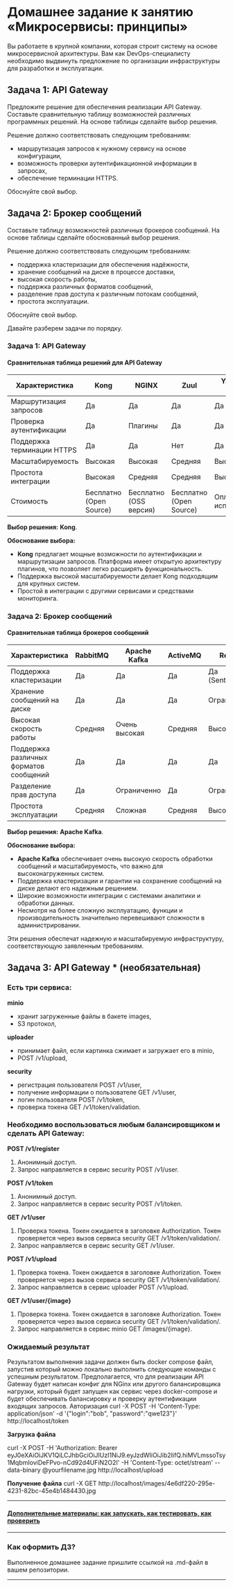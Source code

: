 
# Домашнее задание к занятию «Микросервисы: принципы»

Вы работаете в крупной компании, которая строит систему на основе микросервисной архитектуры.
Вам как DevOps-специалисту необходимо выдвинуть предложение по организации инфраструктуры для разработки и эксплуатации.

## Задача 1: API Gateway 

Предложите решение для обеспечения реализации API Gateway. Составьте сравнительную таблицу возможностей различных программных решений. На основе таблицы сделайте выбор решения.

Решение должно соответствовать следующим требованиям:
- маршрутизация запросов к нужному сервису на основе конфигурации,
- возможность проверки аутентификационной информации в запросах,
- обеспечение терминации HTTPS.

Обоснуйте свой выбор.

## Задача 2: Брокер сообщений

Составьте таблицу возможностей различных брокеров сообщений. На основе таблицы сделайте обоснованный выбор решения.

Решение должно соответствовать следующим требованиям:
- поддержка кластеризации для обеспечения надёжности,
- хранение сообщений на диске в процессе доставки,
- высокая скорость работы,
- поддержка различных форматов сообщений,
- разделение прав доступа к различным потокам сообщений,
- простота эксплуатации.

Обоснуйте свой выбор.

Давайте разберем задачи по порядку.

### Задача 1: API Gateway

#### Сравнительная таблица решений для API Gateway

| Характеристика               | **Kong**  | **NGINX**  | **Zuul**  | **Yandex API Gateway** |
|------------------------------|-----------|------------|-----------|---------------------|
| Маршрутизация запросов       | Да        | Да         | Да        | Да                  |
| Проверка аутентификации      | Да        | Плагины    | Да        | Да                  |
| Поддержка терминации HTTPS   | Да        | Да         | Нет       | Да                  |
| Масштабируемость            | Высокая   | Высокая    | Средняя   | Высокая      |
| Простота интеграции         | Высокая   | Средняя    | Средняя   | Высокая             |
| Стоимость                   | Бесплатно (Open Source) | Бесплатно (OSS версия) | Бесплатно (Open Source) | Оплата за использование |

**Выбор решения:** **Kong**.

**Обоснование выбора:**
- **Kong** предлагает мощные возможности по аутентификации и маршрутизации запросов. Платформа имеет открытую архитектуру плагинов, что позволяет легко расширять функциональность.
- Поддержка высокой масштабируемости делает Kong подходящим для крупных систем.
- Простой в интеграции с другими сервисами и средствами мониторинга.

### Задача 2: Брокер сообщений

#### Сравнительная таблица брокеров сообщений

| Характеристика                      | **RabbitMQ** | **Apache Kafka** | **ActiveMQ** | **Redis**       |
|-------------------------------------|--------------|-------------------|--------------|-----------------|
| Поддержка кластеризации             | Да           | Да                | Да           | Да (Sentinel)   |
| Хранение сообщений на диске         | Да           | Да                | Да           | Ограничено      |
| Высокая скорость работы             | Средняя      | Очень высокая     | Средняя      | Высокая         |
| Поддержка различных форматов сообщений | Да        | Да                | Да           | Да              |
| Разделение прав доступа             | Да           | Ограниченно       | Да           | Ограничено      |
| Простота эксплуатации               | Средняя      | Сложная           | Средняя      | Высокая         |

**Выбор решения:** **Apache Kafka**.

**Обоснование выбора:**
- **Apache Kafka** обеспечивает очень высокую скорость обработки сообщений и масштабируемость, что важно для высоконагруженных систем.
- Поддержка кластеризации и гарантии на сохранение сообщений на диске делают его надежным решением.
- Широкие возможности интеграции с системами аналитики и обработки данных.
- Несмотря на более сложную эксплуатацию, функции и производительность значительно перевешивают сложности в администрировании.

Эти решения обеспечат надежную и масштабируемую инфраструктуру, соответствующую заявленным требованиям.

## Задача 3: API Gateway * (необязательная)

### Есть три сервиса:

**minio**
- хранит загруженные файлы в бакете images,
- S3 протокол,

**uploader**
- принимает файл, если картинка сжимает и загружает его в minio,
- POST /v1/upload,

**security**
- регистрация пользователя POST /v1/user,
- получение информации о пользователе GET /v1/user,
- логин пользователя POST /v1/token,
- проверка токена GET /v1/token/validation.

### Необходимо воспользоваться любым балансировщиком и сделать API Gateway:

**POST /v1/register**
1. Анонимный доступ.
2. Запрос направляется в сервис security POST /v1/user.

**POST /v1/token**
1. Анонимный доступ.
2. Запрос направляется в сервис security POST /v1/token.

**GET /v1/user**
1. Проверка токена. Токен ожидается в заголовке Authorization. Токен проверяется через вызов сервиса security GET /v1/token/validation/.
2. Запрос направляется в сервис security GET /v1/user.

**POST /v1/upload**
1. Проверка токена. Токен ожидается в заголовке Authorization. Токен проверяется через вызов сервиса security GET /v1/token/validation/.
2. Запрос направляется в сервис uploader POST /v1/upload.

**GET /v1/user/{image}**
1. Проверка токена. Токен ожидается в заголовке Authorization. Токен проверяется через вызов сервиса security GET /v1/token/validation/.
2. Запрос направляется в сервис minio GET /images/{image}.

### Ожидаемый результат

Результатом выполнения задачи должен быть docker compose файл, запустив который можно локально выполнить следующие команды с успешным результатом.
Предполагается, что для реализации API Gateway будет написан конфиг для NGinx или другого балансировщика нагрузки, который будет запущен как сервис через docker-compose и будет обеспечивать балансировку и проверку аутентификации входящих запросов.
Авторизация
curl -X POST -H 'Content-Type: application/json' -d '{"login":"bob", "password":"qwe123"}' http://localhost/token

**Загрузка файла**

curl -X POST -H 'Authorization: Bearer eyJ0eXAiOiJKV1QiLCJhbGciOiJIUzI1NiJ9.eyJzdWIiOiJib2IifQ.hiMVLmssoTsy1MqbmIoviDeFPvo-nCd92d4UFiN2O2I' -H 'Content-Type: octet/stream' --data-binary @yourfilename.jpg http://localhost/upload

**Получение файла**
curl -X GET http://localhost/images/4e6df220-295e-4231-82bc-45e4b1484430.jpg

---

#### [Дополнительные материалы: как запускать, как тестировать, как проверить](https://github.com/netology-code/devkub-homeworks/tree/main/11-microservices-02-principles)

---

### Как оформить ДЗ?

Выполненное домашнее задание пришлите ссылкой на .md-файл в вашем репозитории.

---
